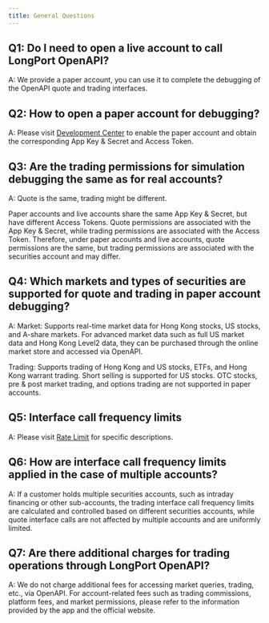 ```yaml
---
title: General Questions
---
```


## Q1: Do I need to open a live account to call LongPort OpenAPI?

A: We provide a paper account, you can use it to complete the debugging of the OpenAPI quote and trading interfaces.

## Q2: How to open a paper account for debugging?

A: Please visit [Development Center](/account) to enable the paper account and obtain the corresponding App Key & Secret and Access Token.

## Q3: Are the trading permissions for simulation debugging the same as for real accounts?

A: Quote is the same, trading might be different.

Paper accounts and live accounts share the same App Key & Secret, but have different Access Tokens. Quote permissions are associated with the App Key & Secret, while trading permissions are associated with the Access Token. Therefore, under paper accounts and live accounts, quote permissions are the same, but trading permissions are associated with the securities account and may differ.

## Q4: Which markets and types of securities are supported for quote and trading in paper account debugging?

A: Market: Supports real-time market data for Hong Kong stocks, US stocks, and A-share markets. For advanced market data such as full US market data and Hong Kong Level2 data, they can be purchased through the online market store and accessed via OpenAPI.

Trading: Supports trading of Hong Kong and US stocks, ETFs, and Hong Kong warrant trading. Short selling is supported for US stocks. OTC stocks, pre & post market trading, and options trading are not supported in paper accounts.

## Q5: Interface call frequency limits

A: Please visit [Rate Limit](docs/#rate-limit) for specific descriptions.

## Q6: How are interface call frequency limits applied in the case of multiple accounts?

A: If a customer holds multiple securities accounts, such as intraday financing or other sub-accounts, the trading interface call frequency limits are calculated and controlled based on different securities accounts, while quote interface calls are not affected by multiple accounts and are uniformly limited.

## Q7: Are there additional charges for trading operations through LongPort OpenAPI?

A: We do not charge additional fees for accessing market queries, trading, etc., via OpenAPI. For account-related fees such as trading commissions, platform fees, and market permissions, please refer to the information provided by the app and the official website.
